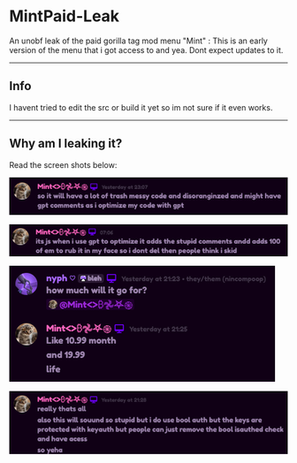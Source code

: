 # MintPaid-Leak
An unobf leak of the paid gorilla tag mod menu "Mint" : This is an early version of the menu that i got access to and yea. Dont expect updates to it.

---

## Info
I havent tried to edit the src or build it yet so im not sure if it even works.

---

## Why am I leaking it?
Read the screen shots below:

![Screenshot 1](https://raw.githubusercontent.com/nyphrux/MintPaid-Leak/refs/heads/main/screenshots/%7B4671D3B5-4F74-4636-95A0-488EE2537D9A%7D.png?token=GHSAT0AAAAAADIXBF55WRIDKZGYJH2GIVBM2EXFAGA)

![Screenshot 2](https://raw.githubusercontent.com/nyphrux/MintPaid-Leak/refs/heads/main/screenshots/%7B592732AA-1B18-4FC6-8167-B9814208FB59%7D.png?token=GHSAT0AAAAAADIXBF54WA6MRTV5SAEOU4XK2EXFAJA)

![Screenshot 3](https://raw.githubusercontent.com/nyphrux/MintPaid-Leak/refs/heads/main/screenshots/%7BA43B2731-212B-4079-9326-BF031448C1A4%7D.png?token=GHSAT0AAAAAADIXBF54L43A46BS2IKD3JI42EXFAKA)

![Screenshot 4](https://raw.githubusercontent.com/nyphrux/MintPaid-Leak/refs/heads/main/screenshots/%7BD5D0C095-2D15-4031-BD88-0E52ADD39410%7D.png?token=GHSAT0AAAAAADIXBF54NB25O6ZL7OTL45242EXFALA)
